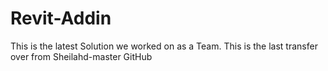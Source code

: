 # Revit-Addin
This is the latest Solution we worked on as a Team.
This is the last transfer over from Sheilahd-master GitHub
